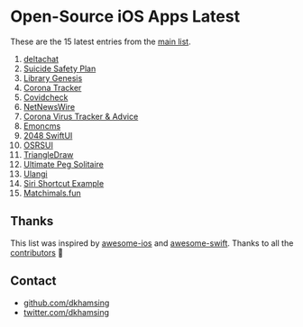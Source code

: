 # Open-Source iOS Apps Latest

These are the 15 latest entries from the [main list](https://github.com/dkhamsing/open-source-ios-apps).


1. [deltachat](https://github.com/deltachat/deltachat-ios)
2. [Suicide Safety Plan](https://github.com/suicidesafetyplan/safetyplan-ios)
3. [Library Genesis](https://github.com/MartinStamenkovski/LibraryGenesis)
4. [Corona Tracker](https://github.com/MhdHejazi/CoronaTracker)
5. [Covidcheck](https://github.com/julianschiavo/Covidcheck)
6. [NetNewsWire](https://github.com/Ranchero-Software/NetNewsWire)
7. [Corona Virus Tracker & Advice](https://github.com/alfianlosari/CoronaVirusTrackerSwiftUI)
8. [Emoncms](https://github.com/emoncms/emoncms-ios)
9. [2048 SwiftUI](https://github.com/unixzii/SwiftUI-2048)
10. [OSRSUI](https://github.com/Dimillian/OSRSUI)
11. [TriangleDraw](https://github.com/triangledraw/TriangleDraw-iOS)
12. [Ultimate Peg Solitaire](https://github.com/mkhrapov/ultimate-peg-solitaire)
13. [Ulangi](https://github.com/ulangi/ulangi)
14. [Siri Shortcut Example](https://github.com/CoyoteLab/Studies-Siri-Shortcut-iOS-13)
15. [Matchimals.fun](https://github.com/igravitystudios/matchimals.fun)

## Thanks

This list was inspired by [awesome-ios](https://github.com/vsouza/awesome-ios) and [awesome-swift](https://github.com/matteocrippa/awesome-swift). Thanks to all the [contributors](https://github.com/dkhamsing/open-source-ios-apps/graphs/contributors) 🎉 

## Contact

- [github.com/dkhamsing](https://github.com/dkhamsing)
- [twitter.com/dkhamsing](https://twitter.com/dkhamsing)
